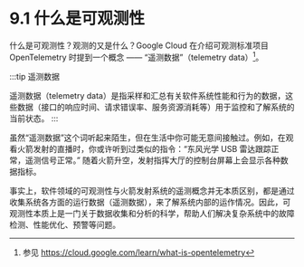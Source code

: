# 9.1 什么是可观测性

什么是可观测性？观测的又是什么？Google Cloud 在介绍可观测标准项目 OpenTelemetry 时提到一个概念 —— “遥测数据”（telemetry data）[^1]。

:::tip 遥测数据

遥测数据（telemetry data）是指采样和汇总有关软件系统性能和行为的数据，这些数据（接口的响应时间、请求错误率、服务资源消耗等）用于监控和了解系统的当前状态。
:::

虽然“遥测数据”这个词听起来陌生，但在生活中你可能无意间接触过。例如，在观看火箭发射的直播时，你或许听到过类似的指令：“东风光学 USB 雷达跟踪正常，遥测信号正常。” 随着火箭升空，发射指挥大厅的控制台屏幕上会显示各种数据指标。

事实上，软件领域的可观测性与火箭发射系统的遥测概念并无本质区别，都是通过收集系统各方面的运行数据（遥测数据），来了解系统内部的运作情况。因此，可观测性本质上是一门关于数据收集和分析的科学，帮助人们解决复杂系统中的故障检测、性能优化、预警等问题。

[^1]: 参见 https://cloud.google.com/learn/what-is-opentelemetry
